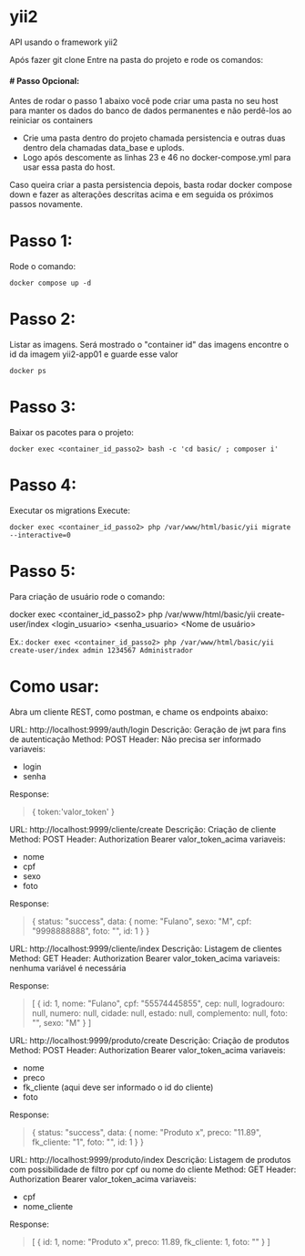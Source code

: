 # yii2
API usando o framework yii2

Após fazer git clone
Entre na pasta do projeto e rode os comandos:
#### # Passo Opcional:
Antes de rodar o passo 1 abaixo você pode criar uma pasta no seu host para manter os dados do banco de dados permanentes e não perdê-los ao reiniciar os containers
- Crie uma pasta dentro do projeto chamada persistencia e outras duas dentro dela chamadas data_base e uplods. 
- Logo após descomente as linhas 23 e 46 no docker-compose.yml para usar essa pasta do host.

Caso queira criar a pasta persistencia depois, basta rodar docker compose down e fazer as alterações descritas acima e em seguida os próximos passos novamente.

# Passo 1: 
Rode o comando:

`docker compose up -d`

# Passo 2: 
Listar as imagens. 
Será mostrado o "container id" das imagens encontre o id da imagem yii2-app01 e guarde esse valor

`docker ps`

# Passo 3: 
Baixar os pacotes para o projeto:

`docker exec <container_id_passo2> bash -c 'cd basic/ ; composer i'`

# Passo 4: 
Executar os migrations
Execute: 

`docker exec <container_id_passo2> php /var/www/html/basic/yii migrate --interactive=0`

# Passo 5:
Para criação de usuário rode o comando:

docker exec <container_id_passo2> php /var/www/html/basic/yii create-user/index <login_usuario> <senha_usuario> <Nome de usuário>

Ex.: `docker exec <container_id_passo2> php /var/www/html/basic/yii create-user/index admin 1234567 Administrador`


# Como usar:
Abra um cliente REST, como postman, e chame os endpoints abaixo:

URL: http://localhost:9999/auth/login 
Descrição: Geração de jwt para fins de autenticação
Method: POST
Header: Não precisa ser informado
variaveis:
- login
- senha

Response: 
> 	{
		token:'valor_token'
	}

URL: http://localhost:9999/cliente/create
Descrição: Criação de cliente
Method: POST
Header: Authorization Bearer valor_token_acima
variaveis:
- nome
- cpf
- sexo
- foto

Response: 
> 	{
		status: "success",
		data: {
				nome: "Fulano",
				sexo: "M",
				cpf: "9998888888",
				foto: "",
				id: 1
		}
	}

URL: http://localhost:9999/cliente/index
Descrição: Listagem de clientes
Method: GET
Header: Authorization Bearer valor_token_acima
variaveis: nenhuma variável é necessária

Response: 
> 	[
		{
			id: 1,
			nome: "Fulano",
			cpf: "55574445855",
			cep: null,
			logradouro: null,
			numero: null,
			cidade: null,
			estado: null,
			complemento: null,
			foto: "",
			sexo: "M"
   	 }
	]

URL: http://localhost:9999/produto/create
Descrição: Criação de produtos
Method: POST
Header: Authorization Bearer valor_token_acima
variaveis:
- nome
- preco
- fk_cliente (aqui deve ser informado o id do cliente)
- foto

Response: 
> 	{
    	status: "success",
    	data: {
        	nome: "Produto x",
        	preco: "11.89",
        	fk_cliente: "1",
        	foto: "",
        	id: 1
    	}
	}

URL: http://localhost:9999/produto/index
Descrição: Listagem de produtos com possibilidade de filtro por cpf ou nome do cliente
Method: GET
Header: Authorization Bearer valor_token_acima
variaveis:
- cpf
- nome_cliente

Response: 
> 	[
    	{
        	id: 1,
        	nome: "Produto x",
        	preco: 11.89,
        	fk_cliente: 1,
        	foto: ""
    	}
	]
